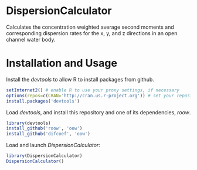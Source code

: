 DispersionCalculator
================================
Calculates the concentration weighted average second moments and corresponding dispersion rates
for the x, y, and z directions in an open channel water body.

Installation and Usage
================================
Install the *devtools* to allow R to install packages from github.

```r
setInternet2() # enable R to use your proxy settings, if necessary
options(repos=c(CRAN='http://cran.us.r-project.org')) # set your repository
install.packages('devtools')
```

Load *devtools*, and install this repository and one of its dependencies, *roow*.

```r
library(devtools)
install_github('roow', 'oow')
install_github('difcoef', 'oow')
```

Load and launch *DispersionCalculator*:

```r
library(DispersionCalculator)
DispersionCalculator()
```
